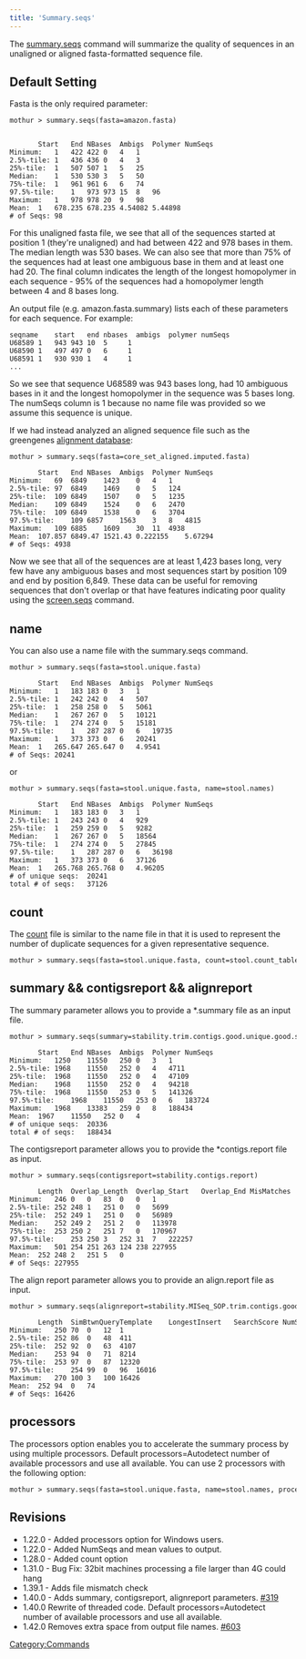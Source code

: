 ```yaml
---
title: 'Summary.seqs'
---
```

The [summary.seqs](summary.seqs) command will summarize the
quality of sequences in an unaligned or aligned fasta-formatted sequence
file.


## Default Setting

Fasta is the only required parameter:

    mothur > summary.seqs(fasta=amazon.fasta)


           Start   End NBases  Ambigs  Polymer NumSeqs
    Minimum:   1   422 422 0   4   1
    2.5%-tile: 1   436 436 0   4   3
    25%-tile:  1   507 507 1   5   25
    Median:    1   530 530 3   5   50
    75%-tile:  1   961 961 6   6   74
    97.5%-tile:    1   973 973 15  8   96
    Maximum:   1   978 978 20  9   98
    Mean:  1   678.235 678.235 4.54082 5.44898
    # of Seqs: 98

For this unaligned fasta file, we see that all of the sequences started
at position 1 (they\'re unaligned) and had between 422 and 978 bases in
them. The median length was 530 bases. We can also see that more than
75% of the sequences had at least one ambiguous base in them and at
least one had 20. The final column indicates the length of the longest
homopolymer in each sequence - 95% of the sequences had a homopolymer
length between 4 and 8 bases long.

An output file (e.g. amazon.fasta.summary) lists each of these
parameters for each sequence. For example:

    seqname    start   end nbases  ambigs  polymer numSeqs
    U68589 1   943 943 10  5     1
    U68590 1   497 497 0   6     1
    U68591 1   930 930 1   4     1
    ...

So we see that sequence U68589 was 943 bases long, had 10 ambiguous
bases in it and the longest homopolymer in the sequence was 5 bases
long. The numSeqs column is 1 because no name file was provided so we
assume this sequence is unique.

If we had instead analyzed an aligned sequence file such as the
greengenes [alignment database](alignment_database):

    mothur > summary.seqs(fasta=core_set_aligned.imputed.fasta)

           Start   End NBases  Ambigs  Polymer NumSeqs
    Minimum:   69  6849    1423    0   4   1
    2.5%-tile: 97  6849    1469    0   5   124
    25%-tile:  109 6849    1507    0   5   1235
    Median:    109 6849    1524    0   6   2470
    75%-tile:  109 6849    1538    0   6   3704
    97.5%-tile:    109 6857    1563    3   8   4815
    Maximum:   109 6885    1609    30  11  4938
    Mean:  107.857 6849.47 1521.43 0.222155    5.67294
    # of Seqs: 4938

Now we see that all of the sequences are at least 1,423 bases long, very
few have any ambiguous bases and most sequences start by position 109
and end by position 6,849. These data can be useful for removing
sequences that don\'t overlap or that have features indicating poor
quality using the [screen.seqs](screen.seqs) command.

## name

You can also use a name file with the summary.seqs command.

    mothur > summary.seqs(fasta=stool.unique.fasta)

           Start   End NBases  Ambigs  Polymer NumSeqs
    Minimum:   1   183 183 0   3   1
    2.5%-tile: 1   242 242 0   4   507
    25%-tile:  1   258 258 0   5   5061
    Median:    1   267 267 0   5   10121
    75%-tile:  1   274 274 0   5   15181
    97.5%-tile:    1   287 287 0   6   19735
    Maximum:   1   373 373 0   6   20241
    Mean:  1   265.647 265.647 0   4.9541
    # of Seqs: 20241

or

    mothur > summary.seqs(fasta=stool.unique.fasta, name=stool.names)

           Start   End NBases  Ambigs  Polymer NumSeqs
    Minimum:   1   183 183 0   3   1
    2.5%-tile: 1   243 243 0   4   929
    25%-tile:  1   259 259 0   5   9282
    Median:    1   267 267 0   5   18564
    75%-tile:  1   274 274 0   5   27845
    97.5%-tile:    1   287 287 0   6   36198
    Maximum:   1   373 373 0   6   37126
    Mean:  1   265.768 265.768 0   4.96205
    # of unique seqs:  20241
    total # of seqs:   37126

## count

The [ count](Count_File) file is similar to the name file in
that it is used to represent the number of duplicate sequences for a
given representative sequence.

    mothur > summary.seqs(fasta=stool.unique.fasta, count=stool.count_table)

## summary && contigsreport && alignreport

The summary parameter allows you to provide a \*.summary file as an
input file.

    mothur > summary.seqs(summary=stability.trim.contigs.good.unique.good.summary)

           Start   End NBases  Ambigs  Polymer NumSeqs
    Minimum:   1250    11550   250 0   3   1
    2.5%-tile: 1968    11550   252 0   4   4711
    25%-tile:  1968    11550   252 0   4   47109
    Median:    1968    11550   252 0   4   94218
    75%-tile:  1968    11550   253 0   5   141326
    97.5%-tile:    1968    11550   253 0   6   183724
    Maximum:   1968    13383   259 0   8   188434
    Mean:  1967    11550   252 0   4
    # of unique seqs:  20336
    total # of seqs:   188434

The contigsreport parameter allows you to provide the \*contigs.report
file as input.

    mothur > summary.seqs(contigsreport=stability.contigs.report)

           Length  Overlap_Length  Overlap_Start   Overlap_End MisMatches  Num_Ns  NumSeqs
    Minimum:   246 0   0   83  0   0   1
    2.5%-tile: 252 248 1   251 0   0   5699
    25%-tile:  252 249 1   251 0   0   56989
    Median:    252 249 2   251 2   0   113978
    75%-tile:  253 250 2   251 7   0   170967
    97.5%-tile:    253 250 3   252 31  7   222257
    Maximum:   501 254 251 263 124 238 227955
    Mean:  252 248 2   251 5   0
    # of Seqs: 227955

The align report parameter allows you to provide an align.report file as
input.

    mothur > summary.seqs(alignreport=stability.MISeq_SOP.trim.contigs.good.unique.align.report)

           Length  SimBtwnQueryTemplate    LongestInsert   SearchScore NumSeqs
    Minimum:   250 70  0   12  1
    2.5%-tile: 252 86  0   48  411
    25%-tile:  252 92  0   63  4107
    Median:    253 94  0   71  8214
    75%-tile:  253 97  0   87  12320
    97.5%-tile:    254 99  0   96  16016
    Maximum:   270 100 3   100 16426
    Mean:  252 94  0   74
    # of Seqs: 16426

## processors

The processors option enables you to accelerate the summary process by
using multiple processors. Default processors=Autodetect number of
available processors and use all available. You can use 2 processors
with the following option:

    mothur > summary.seqs(fasta=stool.unique.fasta, name=stool.names, processors=2)

## Revisions

-   1.22.0 - Added processors option for Windows users.
-   1.22.0 - Added NumSeqs and mean values to output.
-   1.28.0 - Added count option
-   1.31.0 - Bug Fix: 32bit machines processing a file larger than 4G
    could hang
-   1.39.1 - Adds file mismatch check
-   1.40.0 - Adds summary, contigsreport, alignreport parameters.
    [\#319](https://github.com/mothur/mothur/issues/319)
-   1.40.0 Rewrite of threaded code. Default processors=Autodetect
    number of available processors and use all available.
-   1.42.0 Removes extra space from output file names.
    [\#603](https://github.com/mothur/mothur/issues/603)

[Category:Commands](Category:Commands)

